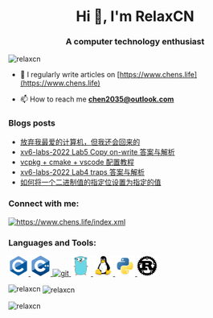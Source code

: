 <h1 align="center">Hi 👋, I'm RelaxCN</h1>
<h3 align="center">A computer technology enthusiast</h3>

<p align="left"> <img src="https://komarev.com/ghpvc/?username=relaxcn&label=Profile%20views&color=0e75b6&style=flat" alt="relaxcn" /> </p>

- 📝 I regularly write articles on [https://www.chens.life](https://www.chens.life)

- 📫 How to reach me **chen2035@outlook.com**

### Blogs posts
<!-- BLOG-POST-LIST:START -->
- [放弃我最爱的计算机，但我还会回来的](http://www.chens.life/posts/my-next-life/)
- [xv6-labs-2022 Lab5 Copy on-write 答案与解析](http://www.chens.life/posts/mit-xv6-lab5-cow/)
- [vcpkg + cmake + vscode 配置教程](http://www.chens.life/posts/vcpkg-cmake-vscode/)
- [xv6-labs-2022 Lab4 traps 答案与解析](http://www.chens.life/posts/mit-xv6-lab4/)
- [如何将一个二进制值的指定位设置为指定的值](http://www.chens.life/posts/how-to-set-a-specified-bit-of-a-binary-value-to-a-specified-value/)
<!-- BLOG-POST-LIST:END -->

<h3 align="left">Connect with me:</h3>
<p align="left">
<a href="https://www.chens.life/index.xml" target="blank"><img align="center" src="https://raw.githubusercontent.com/rahuldkjain/github-profile-readme-generator/master/src/images/icons/Social/rss.svg" alt="https://www.chens.life/index.xml" height="30" width="40" /></a>
</p>

<h3 align="left">Languages and Tools:</h3>
<p align="left"> <a href="https://www.cprogramming.com/" target="_blank" rel="noreferrer"> <img src="https://raw.githubusercontent.com/devicons/devicon/master/icons/c/c-original.svg" alt="c" width="40" height="40"/> </a> <a href="https://www.w3schools.com/cpp/" target="_blank" rel="noreferrer"> <img src="https://raw.githubusercontent.com/devicons/devicon/master/icons/cplusplus/cplusplus-original.svg" alt="cplusplus" width="40" height="40"/> </a> <a href="https://git-scm.com/" target="_blank" rel="noreferrer"> <img src="https://www.vectorlogo.zone/logos/git-scm/git-scm-icon.svg" alt="git" width="40" height="40"/> </a> <a href="https://golang.org" target="_blank" rel="noreferrer"> <img src="https://raw.githubusercontent.com/devicons/devicon/master/icons/go/go-original.svg" alt="go" width="40" height="40"/> </a> <a href="https://www.linux.org/" target="_blank" rel="noreferrer"> <img src="https://raw.githubusercontent.com/devicons/devicon/master/icons/linux/linux-original.svg" alt="linux" width="40" height="40"/> </a> <a href="https://www.python.org" target="_blank" rel="noreferrer"> <img src="https://raw.githubusercontent.com/devicons/devicon/master/icons/python/python-original.svg" alt="python" width="40" height="40"/> </a> <a href="https://www.rust-lang.org" target="_blank" rel="noreferrer"> <img src="https://raw.githubusercontent.com/devicons/devicon/master/icons/rust/rust-plain.svg" alt="rust" width="40" height="40"/> </a> </p>

<p><img align="left" src="https://github-readme-stats.vercel.app/api/top-langs?username=relaxcn&show_icons=true&locale=en&layout=compact" alt="relaxcn" /></p>

<p>&nbsp;<img align="center" src="https://github-readme-stats.vercel.app/api?username=relaxcn&show_icons=true&locale=en" alt="relaxcn" /></p>

<p><img align="center" src="https://github-readme-streak-stats.herokuapp.com/?user=relaxcn&" alt="relaxcn" /></p>
